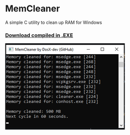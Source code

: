 # MemCleaner
A simple C utility to clean up RAM for Windows

### [Download compiled in .EXE](https://github.com/DosX-dev/MemCleaner/releases/tag/Builds)

![](screen.png)
